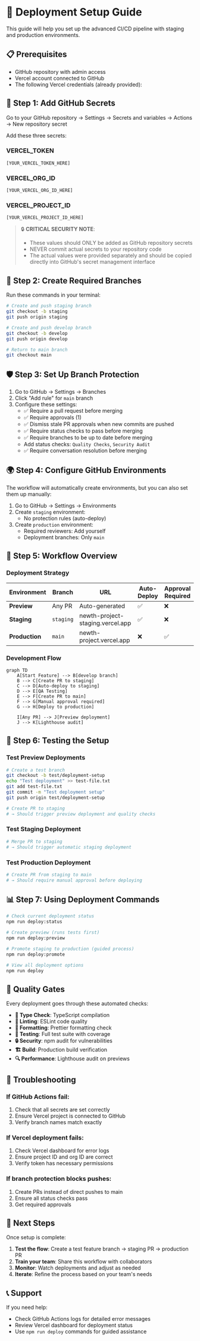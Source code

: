 # 🚀 Deployment Setup Guide

This guide will help you set up the advanced CI/CD pipeline with staging and production environments.

## 📋 Prerequisites

- GitHub repository with admin access
- Vercel account connected to GitHub
- The following Vercel credentials (already provided):

## 🔐 Step 1: Add GitHub Secrets

Go to your GitHub repository → Settings → Secrets and variables → Actions → New repository secret

Add these three secrets:

### VERCEL_TOKEN

```
[YOUR_VERCEL_TOKEN_HERE]
```

### VERCEL_ORG_ID

```
[YOUR_VERCEL_ORG_ID_HERE]
```

### VERCEL_PROJECT_ID

```
[YOUR_VERCEL_PROJECT_ID_HERE]
```

> 🔒 **CRITICAL SECURITY NOTE**:
>
> - These values should ONLY be added as GitHub repository secrets
> - NEVER commit actual secrets to your repository code
> - The actual values were provided separately and should be copied directly into GitHub's secret management interface

## 🌿 Step 2: Create Required Branches

Run these commands in your terminal:

```bash
# Create and push staging branch
git checkout -b staging
git push origin staging

# Create and push develop branch
git checkout -b develop
git push origin develop

# Return to main branch
git checkout main
```

## 🛡️ Step 3: Set Up Branch Protection

1. Go to GitHub → Settings → Branches
2. Click "Add rule" for `main` branch
3. Configure these settings:
   - ✅ Require a pull request before merging
   - ✅ Require approvals (1)
   - ✅ Dismiss stale PR approvals when new commits are pushed
   - ✅ Require status checks to pass before merging
   - ✅ Require branches to be up to date before merging
   - Add status checks: `Quality Checks`, `Security Audit`
   - ✅ Require conversation resolution before merging

## 🌍 Step 4: Configure GitHub Environments

The workflow will automatically create environments, but you can also set them up manually:

1. Go to GitHub → Settings → Environments
2. Create `staging` environment:
   - No protection rules (auto-deploy)
3. Create `production` environment:
   - Required reviewers: Add yourself
   - Deployment branches: Only `main`

## 🔄 Step 5: Workflow Overview

### Deployment Strategy

| Environment    | Branch    | URL                              | Auto-Deploy | Approval Required |
| -------------- | --------- | -------------------------------- | ----------- | ----------------- |
| **Preview**    | Any PR    | Auto-generated                   | ✅          | ❌                |
| **Staging**    | `staging` | newth-project-staging.vercel.app | ✅          | ❌                |
| **Production** | `main`    | newth-project.vercel.app         | ❌          | ✅                |

### Development Flow

```mermaid
graph TD
    A[Start Feature] --> B[develop branch]
    B --> C[Create PR to staging]
    C --> D[Auto-deploy to staging]
    D --> E[QA Testing]
    E --> F[Create PR to main]
    F --> G[Manual approval required]
    G --> H[Deploy to production]

    I[Any PR] --> J[Preview deployment]
    J --> K[Lighthouse audit]
```

## 🧪 Step 6: Testing the Setup

### Test Preview Deployments

```bash
# Create a test branch
git checkout -b test/deployment-setup
echo "Test deployment" >> test-file.txt
git add test-file.txt
git commit -m "Test deployment setup"
git push origin test/deployment-setup

# Create PR to staging
# → Should trigger preview deployment and quality checks
```

### Test Staging Deployment

```bash
# Merge PR to staging
# → Should trigger automatic staging deployment
```

### Test Production Deployment

```bash
# Create PR from staging to main
# → Should require manual approval before deploying
```

## 📊 Step 7: Using Deployment Commands

```bash
# Check current deployment status
npm run deploy:status

# Create preview (runs tests first)
npm run deploy:preview

# Promote staging to production (guided process)
npm run deploy:promote

# View all deployment options
npm run deploy
```

## 🎯 Quality Gates

Every deployment goes through these automated checks:

- **🔨 Type Check**: TypeScript compilation
- **🧹 Linting**: ESLint code quality
- **🎨 Formatting**: Prettier formatting check
- **🧪 Testing**: Full test suite with coverage
- **🔒 Security**: npm audit for vulnerabilities
- **🏗️ Build**: Production build verification
- **🔍 Performance**: Lighthouse audit on previews

## 🚨 Troubleshooting

### If GitHub Actions fail:

1. Check that all secrets are set correctly
2. Ensure Vercel project is connected to GitHub
3. Verify branch names match exactly

### If Vercel deployment fails:

1. Check Vercel dashboard for error logs
2. Ensure project ID and org ID are correct
3. Verify token has necessary permissions

### If branch protection blocks pushes:

1. Create PRs instead of direct pushes to main
2. Ensure all status checks pass
3. Get required approvals

## 🎉 Next Steps

Once setup is complete:

1. **Test the flow**: Create a test feature branch → staging PR → production PR
2. **Train your team**: Share this workflow with collaborators
3. **Monitor**: Watch deployments and adjust as needed
4. **Iterate**: Refine the process based on your team's needs

## 📞 Support

If you need help:

- Check GitHub Actions logs for detailed error messages
- Review Vercel dashboard for deployment status
- Use `npm run deploy` commands for guided assistance
